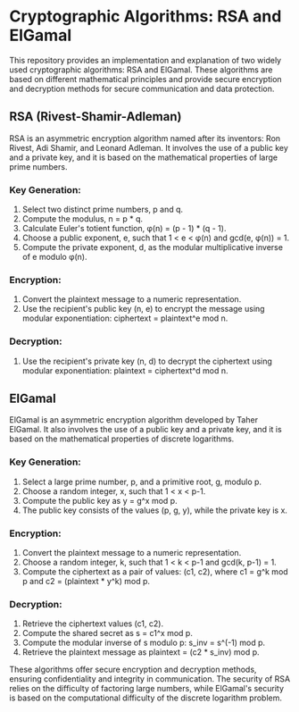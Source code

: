 # Cryptographic Algorithms: RSA and ElGamal

This repository provides an implementation and explanation of two widely used cryptographic algorithms: RSA and ElGamal. These algorithms are based on different mathematical principles and provide secure encryption and decryption methods for secure communication and data protection.

## RSA (Rivest-Shamir-Adleman)
RSA is an asymmetric encryption algorithm named after its inventors: Ron Rivest, Adi Shamir, and Leonard Adleman. It involves the use of a public key and a private key, and it is based on the mathematical properties of large prime numbers.

### Key Generation:
1. Select two distinct prime numbers, p and q.
2. Compute the modulus, n = p * q.
3. Calculate Euler's totient function, φ(n) = (p - 1) * (q - 1).
4. Choose a public exponent, e, such that 1 < e < φ(n) and gcd(e, φ(n)) = 1.
5. Compute the private exponent, d, as the modular multiplicative inverse of e modulo φ(n).

### Encryption:
1. Convert the plaintext message to a numeric representation.
2. Use the recipient's public key (n, e) to encrypt the message using modular exponentiation: ciphertext = plaintext^e mod n.

### Decryption:
1. Use the recipient's private key (n, d) to decrypt the ciphertext using modular exponentiation: plaintext = ciphertext^d mod n.

## ElGamal
ElGamal is an asymmetric encryption algorithm developed by Taher ElGamal. It also involves the use of a public key and a private key, and it is based on the mathematical properties of discrete logarithms.

### Key Generation:
1. Select a large prime number, p, and a primitive root, g, modulo p.
2. Choose a random integer, x, such that 1 < x < p-1.
3. Compute the public key as y = g^x mod p.
4. The public key consists of the values (p, g, y), while the private key is x.

### Encryption:
1. Convert the plaintext message to a numeric representation.
2. Choose a random integer, k, such that 1 < k < p-1 and gcd(k, p-1) = 1.
3. Compute the ciphertext as a pair of values: (c1, c2), where c1 = g^k mod p and c2 = (plaintext * y^k) mod p.

### Decryption:
1. Retrieve the ciphertext values (c1, c2).
2. Compute the shared secret as s = c1^x mod p.
3. Compute the modular inverse of s modulo p: s_inv = s^(-1) mod p.
4. Retrieve the plaintext message as plaintext = (c2 * s_inv) mod p.

These algorithms offer secure encryption and decryption methods, ensuring confidentiality and integrity in communication. The security of RSA relies on the difficulty of factoring large numbers, while ElGamal's security is based on the computational difficulty of the discrete logarithm problem.
